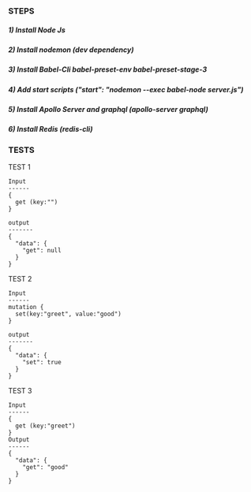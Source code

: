 

### STEPS
##### 1) Install Node Js
##### 2) Install nodemon (dev dependency)
##### 3) Install Babel-Cli babel-preset-env babel-preset-stage-3
##### 4) Add start scripts ("start": "nodemon --exec babel-node server.js")
##### 5) Install Apollo Server and graphql (apollo-server graphql)
##### 6) Install Redis (redis-cli)

### TESTS
TEST 1
````
Input 
------
{
  get (key:"")
}

output
-------
{
  "data": {
    "get": null
  }
}
````

TEST 2
````
Input 
------
mutation {
  set(key:"greet", value:"good")
}

output
-------
{
  "data": {
    "set": true
  }
}
````
TEST 3
``````
Input
------
{
  get (key:"greet")
}
Output
------
{
  "data": {
    "get": "good"
  }
}
